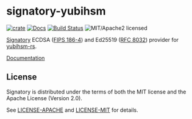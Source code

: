 # signatory-yubihsm

[![crate][crate-image]][crate-link]
[![Docs][docs-image]][docs-link]
[![Build Status][build-image]][build-link]
![MIT/Apache2 licensed][license-image]

[crate-image]: https://img.shields.io/crates/v/signatory-yubihsm.svg
[crate-link]: https://crates.io/crates/signatory-yubihsm
[docs-image]: https://docs.rs/signatory-yubihsm/badge.svg
[docs-link]: https://docs.rs/signatory-yubihsm/
[build-image]: https://circleci.com/gh/tendermint/signatory.svg?style=shield
[build-link]: https://circleci.com/gh/tendermint/signatory
[license-image]: https://img.shields.io/badge/license-MIT/Apache2.0-blue.svg

[Signatory] ECDSA ([FIPS 186-4]) and Ed25519 ([RFC 8032]) provider for [yubihsm-rs].

[Documentation](https://docs.rs/signatory-yubihsm/)

[Signatory]: https://github.com/tendermint/signatory
[FIPS 186-4]: https://csrc.nist.gov/publications/detail/fips/186/4/final
[RFC 8032]: https://tools.ietf.org/html/rfc8032
[yubihsm-rs]: https://github.com/tendermint/yubihsm-rs

## License

Signatory is distributed under the terms of both the MIT license and the
Apache License (Version 2.0).

See [LICENSE-APACHE](LICENSE-APACHE) and [LICENSE-MIT](LICENSE-MIT) for details.
